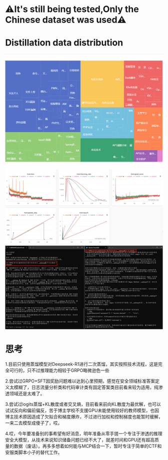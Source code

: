 
# ⚠It's still being tested,Only the Chinese dataset was used⚠ 

# Distillation data distribution
![](https://github.com/Bouquets-ai/StrikeGPT-R1-Zero/blob/main/img/data.gif)
![](https://github.com/Bouquets-ai/StrikeGPT-R1-Zero/blob/main/img/%25E5%25BE%25AE%25E4%25BF%25A1%25E6%2588%25AA%25E5%259B%25BE_20250409152539.png?raw=true)
![](https://github.com/Bouquets-ai/StrikeGPT-R1-Zero/blob/main/img/%25E5%25BE%25AE%25E4%25BF%25A1%25E6%2588%25AA%25E5%259B%25BE_20250409152742.png?raw=true)

# 思考
1.目前只使用蒸馏模型对Deepseek-R1进行二次蒸馏，其实按照技术流程，这是完全可行的，只不过推理能力相较于GRPO略微逊色一些

2.尝试过GRPO+SFT因奖励问题难以达到心里预期，感觉在安全领域标准答案定义太模糊了，日志流量分析类和代码审计类有固定答案类目前看来较为适用，纯渗透领域还是太难了。

3.尝试过logits蒸馏+KL散度或者交叉熵，目前看来前向KL散度为最优解，也可以试试反向和偏前偏反，苦于博主学校不支援GPU未能使用较好的教师模型，也因博主技术原因造成了欠拟合和梯度爆炸，不过进行加权和控制梯度也能暂时缓解，一来二去模型成傻子了，哎。

4.哎，今年要准备别的事希望有好消息，明年准备从零手搓一个专注于渗透的推理安全大模型，从技术来说知识储备问题已经不大了，就差时间和GPU还有超高质量的数据（废话）。再多多想着如何能与MCP结合一下，暂时专注于简单的CTF和安服类脚本小子的替代工作。
